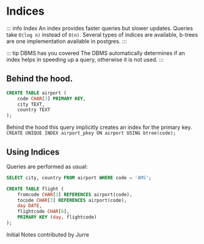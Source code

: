 # Indices

::: info Index
An index provides faster queries but slower updates. Queries take `O(log n)` instead of `O(n)`. Several types of indices are available, b-trees are one implementation available in postgres.
:::

::: tip DBMS has you covered
The DBMS automatically determines if an index helps in speeding up a query, otherwise it is not used.
:::

## Behind the hood.

```sql
CREATE TABLE airport (
    code CHAR[3] PRIMARY KEY,
    city TEXT,
    country TEXT
);
```

Behind the hood this query implicitly creates an index for the primary key.
`CREATE UNIQUE INDEX airport_pkey ON airport USING btree(code);`

## Using Indices

Queries are performed as usual:
```sql
SELECT city, country FROM airport WHERE code = 'AMS';
```

```sql
CREATE TABLE flight (
    fromcode CHAR[3] REFERENCES airport(code),
    tocode CHAR[3] REFERENCES airport(code),
    day DATE,
    flightcode CHAR[6],
    PRIMARY KEY (day, flightcode)
);
```

<p class="contributor">Initial Notes contributed by Jurre </p>